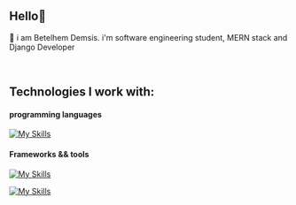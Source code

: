 ## Hello👋  
<p>🌟 i am Betelhem Demsis.   i'm software engineering student, MERN stack and Django Developer </p> 

<br>

## Technologies I work with: 

<h4> programming languages</h4>

[![My Skills](https://skillicons.dev/icons?i=js,ts,py,go)](https://skillicons.dev)

<h4> Frameworks && tools </h4
                          
 [![My Skills](https://skillicons.dev/icons?i=react,redux,materialui,tailwind,bootstrap,django,nodejs,express,firebase,mongodb,mysql,postgres)](https://skillicons.dev)

[![My Skills](https://skillicons.dev/icons?i=vscode,postman,vite,git)](https://skillicons.dev)

